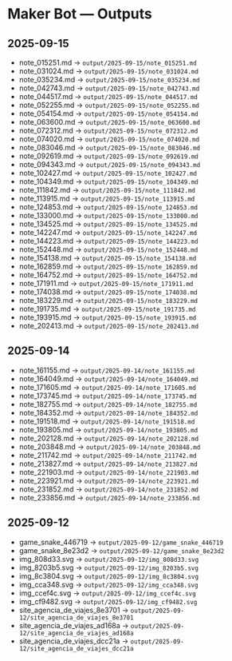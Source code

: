 # Maker Bot — Outputs

## 2025-09-15
- note_015251.md → `output/2025-09-15/note_015251.md`
- note_031024.md → `output/2025-09-15/note_031024.md`
- note_035234.md → `output/2025-09-15/note_035234.md`
- note_042743.md → `output/2025-09-15/note_042743.md`
- note_044517.md → `output/2025-09-15/note_044517.md`
- note_052255.md → `output/2025-09-15/note_052255.md`
- note_054154.md → `output/2025-09-15/note_054154.md`
- note_063600.md → `output/2025-09-15/note_063600.md`
- note_072312.md → `output/2025-09-15/note_072312.md`
- note_074020.md → `output/2025-09-15/note_074020.md`
- note_083046.md → `output/2025-09-15/note_083046.md`
- note_092619.md → `output/2025-09-15/note_092619.md`
- note_094343.md → `output/2025-09-15/note_094343.md`
- note_102427.md → `output/2025-09-15/note_102427.md`
- note_104349.md → `output/2025-09-15/note_104349.md`
- note_111842.md → `output/2025-09-15/note_111842.md`
- note_113915.md → `output/2025-09-15/note_113915.md`
- note_124853.md → `output/2025-09-15/note_124853.md`
- note_133000.md → `output/2025-09-15/note_133000.md`
- note_134525.md → `output/2025-09-15/note_134525.md`
- note_142247.md → `output/2025-09-15/note_142247.md`
- note_144223.md → `output/2025-09-15/note_144223.md`
- note_152448.md → `output/2025-09-15/note_152448.md`
- note_154138.md → `output/2025-09-15/note_154138.md`
- note_162859.md → `output/2025-09-15/note_162859.md`
- note_164752.md → `output/2025-09-15/note_164752.md`
- note_171911.md → `output/2025-09-15/note_171911.md`
- note_174038.md → `output/2025-09-15/note_174038.md`
- note_183229.md → `output/2025-09-15/note_183229.md`
- note_191735.md → `output/2025-09-15/note_191735.md`
- note_193915.md → `output/2025-09-15/note_193915.md`
- note_202413.md → `output/2025-09-15/note_202413.md`

## 2025-09-14
- note_161155.md → `output/2025-09-14/note_161155.md`
- note_164049.md → `output/2025-09-14/note_164049.md`
- note_171605.md → `output/2025-09-14/note_171605.md`
- note_173745.md → `output/2025-09-14/note_173745.md`
- note_182755.md → `output/2025-09-14/note_182755.md`
- note_184352.md → `output/2025-09-14/note_184352.md`
- note_191518.md → `output/2025-09-14/note_191518.md`
- note_193805.md → `output/2025-09-14/note_193805.md`
- note_202128.md → `output/2025-09-14/note_202128.md`
- note_203848.md → `output/2025-09-14/note_203848.md`
- note_211742.md → `output/2025-09-14/note_211742.md`
- note_213827.md → `output/2025-09-14/note_213827.md`
- note_221903.md → `output/2025-09-14/note_221903.md`
- note_223921.md → `output/2025-09-14/note_223921.md`
- note_231852.md → `output/2025-09-14/note_231852.md`
- note_233856.md → `output/2025-09-14/note_233856.md`

## 2025-09-12
- game_snake_446719 → `output/2025-09-12/game_snake_446719`
- game_snake_8e23d2 → `output/2025-09-12/game_snake_8e23d2`
- img_808d33.svg → `output/2025-09-12/img_808d33.svg`
- img_8203b5.svg → `output/2025-09-12/img_8203b5.svg`
- img_8c3804.svg → `output/2025-09-12/img_8c3804.svg`
- img_cca348.svg → `output/2025-09-12/img_cca348.svg`
- img_ccef4c.svg → `output/2025-09-12/img_ccef4c.svg`
- img_cf9482.svg → `output/2025-09-12/img_cf9482.svg`
- site_agencia_de_viajes_8e3701 → `output/2025-09-12/site_agencia_de_viajes_8e3701`
- site_agencia_de_viajes_ad168a → `output/2025-09-12/site_agencia_de_viajes_ad168a`
- site_agencia_de_viajes_dcc21a → `output/2025-09-12/site_agencia_de_viajes_dcc21a`
